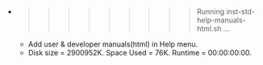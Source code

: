 * >>>>>>>>> Running inst-std-help-manuals-html.sh ...
  * Add user & developer manuals(html) in Help menu.
  * Disk size = 2900952K. Space Used = 76K. Runtime = 00:00:00:00.
